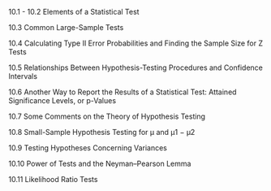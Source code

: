 10.1 - 10.2 Elements of a Statistical Test

10.3 Common Large-Sample Tests

10.4 Calculating Type II Error Probabilities and Finding the Sample Size
for Z Tests

10.5 Relationships Between Hypothesis-Testing Procedures and Confidence Intervals

10.6 Another Way to Report the Results of a Statistical Test:
Attained Significance Levels, or p-Values

10.7 Some Comments on the Theory of Hypothesis Testing

10.8 Small-Sample Hypothesis Testing for μ and μ1 − μ2

10.9 Testing Hypotheses Concerning Variances

10.10 Power of Tests and the Neyman–Pearson Lemma

10.11 Likelihood Ratio Tests 